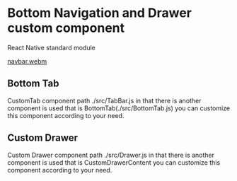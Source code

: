 # Bottom Navigation and Drawer custom component

React Native standard module

[navbar.webm](https://user-images.githubusercontent.com/34777673/184869004-166a5914-1a6d-4af4-b250-057f6ea1d418.webm)

## Bottom Tab

CustomTab component path ./src/TabBar.js in that there is another component is used that is BottomTab(./src/BottomTab.js) you can customize this component according to your need.

## Custom Drawer

Custom Drawer component path ./src/Drawer.js in that there is another component is used that is CustomDrawerContent you can customize this component according to your need.
